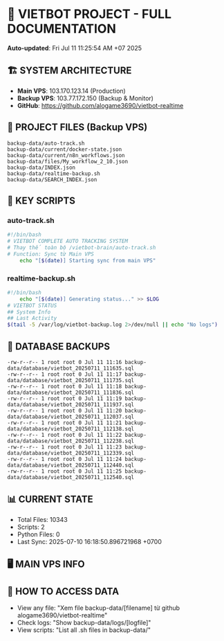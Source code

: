 # 🤖 VIETBOT PROJECT - FULL DOCUMENTATION
**Auto-updated**: Fri Jul 11 11:25:54 AM +07 2025

## 🏗️ SYSTEM ARCHITECTURE
- **Main VPS**: 103.170.123.14 (Production)
- **Backup VPS**: 103.77.172.150 (Backup & Monitor)
- **GitHub**: https://github.com/alogame3690/vietbot-realtime

## 📁 PROJECT FILES (Backup VPS)
```
backup-data/auto-track.sh
backup-data/current/docker-state.json
backup-data/current/n8n_workflows.json
backup-data/files/My_workflow_2_10.json
backup-data/INDEX.json
backup-data/realtime-backup.sh
backup-data/SEARCH_INDEX.json
```

## 🔧 KEY SCRIPTS
### auto-track.sh
```bash
#!/bin/bash
# VIETBOT COMPLETE AUTO TRACKING SYSTEM
# Thay thế toàn bộ /vietbot-brain/auto-track.sh
# Function: Sync từ Main VPS
    echo "[$(date)] Starting sync from main VPS"
```
### realtime-backup.sh
```bash
#!/bin/bash
    echo "[$(date)] Generating status..." >> $LOG
# VIETBOT STATUS
## System Info
## Last Activity
$(tail -5 /var/log/vietbot-backup.log 2>/dev/null || echo "No logs")
```

## 💾 DATABASE BACKUPS
```
-rw-r--r-- 1 root root 0 Jul 11 11:16 backup-data/database/vietbot_20250711_111635.sql
-rw-r--r-- 1 root root 0 Jul 11 11:17 backup-data/database/vietbot_20250711_111735.sql
-rw-r--r-- 1 root root 0 Jul 11 11:18 backup-data/database/vietbot_20250711_111836.sql
-rw-r--r-- 1 root root 0 Jul 11 11:19 backup-data/database/vietbot_20250711_111937.sql
-rw-r--r-- 1 root root 0 Jul 11 11:20 backup-data/database/vietbot_20250711_112037.sql
-rw-r--r-- 1 root root 0 Jul 11 11:21 backup-data/database/vietbot_20250711_112138.sql
-rw-r--r-- 1 root root 0 Jul 11 11:22 backup-data/database/vietbot_20250711_112238.sql
-rw-r--r-- 1 root root 0 Jul 11 11:23 backup-data/database/vietbot_20250711_112339.sql
-rw-r--r-- 1 root root 0 Jul 11 11:24 backup-data/database/vietbot_20250711_112440.sql
-rw-r--r-- 1 root root 0 Jul 11 11:25 backup-data/database/vietbot_20250711_112540.sql
```

## 📊 CURRENT STATE
- Total Files: 10343
- Scripts: 2
- Python Files: 0
- Last Sync: 2025-07-10 16:18:50.896721968 +0700

## 🖥️ MAIN VPS INFO


## 🚨 HOW TO ACCESS DATA
- View any file: "Xem file backup-data/[filename] từ github alogame3690/vietbot-realtime"
- Check logs: "Show backup-data/logs/[logfile]"
- View scripts: "List all .sh files in backup-data/"
